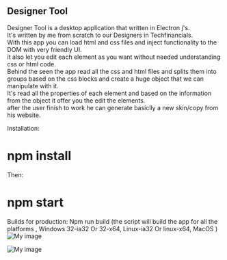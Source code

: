 ## Designer Tool
Designer Tool is a desktop application that written in Electron j's. <br/>
It's written by me from scratch to our Designers in Techfinancials. <br/>
With this app you can load html and css files and inject functionality to the DOM with very friendly UI. <br/>
it also let you edit each element as you want without needed understanding css or html code. <br/>
Behind the seen the app read all the css and html files and splits them into groups based on the css blocks and create a huge object that we can manipulate with it.  <br/>
It's read all the properties of each element and based on the information from the object it offer you the edit the elements. <br/>
after the user finish to work he can generate basiclly a new skin/copy from his website. <br/>


Installation:
# npm install

Then:
# npm start

Builds for production:
Npm run build (the script will build the app for all the platforms , Windows 32-ia32 Or 32-x64, Linux-ia32 Or linux-x64, MacOS ) 
![My image](https://user-images.githubusercontent.com/17859078/27674544-e3018bfa-5cae-11e7-842b-743c7a476634.png)



![My image](https://user-images.githubusercontent.com/17859078/27674544-e3018bfa-5cae-11e7-842b-743c7a476634.png)
